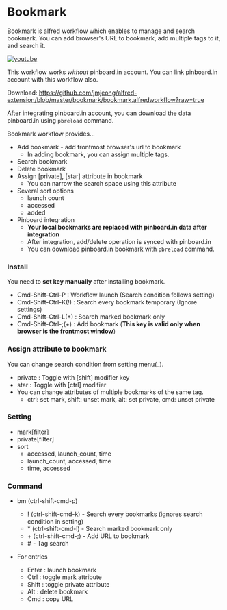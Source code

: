 # Bookmark

Bookmark is alfred workflow which enables to manage and search bookmark.
You can add browser's URL to bookmark, add multiple tags to it, and search it.

[![youtube](https://img.youtube.com/vi/ImXADq0mBRM/0.jpg)](https://www.youtube.com/watch?v=ImXADq0mBRM)

This workflow works *without* pinboard.in account.
You can link pinboard.in account with this workflow also.

Download: https://github.com/jmjeong/alfred-extension/blob/master/bookmark/bookmark.alfredworkflow?raw=true

After integrating pinboard.in account, you can download the data pinboard.in using `pbreload`
command.

Bookmark workflow provides...

- Add bookmark - add frontmost browser's url to bookmark
  - In adding bookmark, you can assign multiple tags.
- Search bookmark
- Delete bookmark
- Assign [private], [star] attribute in bookmark
  - You can narrow the search space using this attribute
- Several sort options
  - launch count
  - accessed
  - added
- Pinboard integration
  - **Your local bookmarks are replaced with pinboard.in data after integration**
  - After integration, add/delete operation is synced with pinboard.in
  - You can download pinboard.in bookmark  with `pbreload` command.

### Install

You need to **set key manually** after installing bookmark.

- Cmd-Shift-Ctrl-P : Workflow launch (Search condition follows setting)
- Cmd-Shift-Ctrl-K(!) : Search every bookmark temporary (Ignore settings)
- Cmd-Shift-Ctrl-L(\*) : Search marked bookmark only
- Cmd-Shift-Ctrl-;(+) : Add bookmark (**This key is valid only when browser is the frontmost window**)

### Assign attribute to bookmark

You can change search condition from setting menu(**_**).

- private : Toggle with [shift] modifier key
- star : Toggle with [ctrl] modifier
- You can change attributes of multiple bookmarks of the same tag. 
	- ctrl: set mark, shift: unset mark, alt: set private, cmd: unset private

### Setting 

- mark[filter]
- private[filter] 
- sort
	- accessed, launch_count, time
	- launch_count, accessed, time
	- time, accessed

### Command 

- bm (ctrl-shift-cmd-p) 
	- ! (ctrl-shift-cmd-k) - Search every bookmarks (ignores search condition in setting)
	- \* (ctrl-shift-cmd-l) - Search marked bookmark only
	- \+ (ctrl-shift-cmd-;) - Add URL to bookmark
	- \# - Tag search

- For entries
  - Enter : launch bookmark
  - Ctrl : toggle mark attribute
  - Shift : toggle private attribute 
  - Alt : delete bookmark
  - Cmd : copy URL
